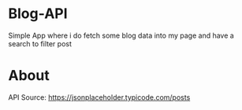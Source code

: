 # Blog-API
Simple App where i do fetch some blog data into my page and have a search to filter post

# About
API Source: https://jsonplaceholder.typicode.com/posts
